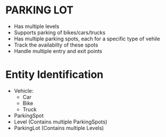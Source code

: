 # PARKING LOT

- Has multiple levels
- Supports parking of bikes/cars/trucks
- Has multiple parking spots, each for a specific type of vehile
- Track the availabilty of these spots
- Handle multiple entry and exit points


# Entity Identification

- Vehicle:
    - Car
    - Bike
    - Truck
- ParkingSpot
- Level (Contains multiple ParkingSpots)
- ParkingLot (Contains multiple Levels)
